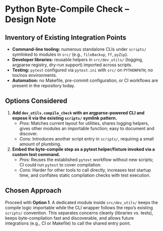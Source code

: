 # Python Byte-Compile Check – Design Note

## Inventory of Existing Integration Points
- **Command-line tooling:** numerous standalone CLIs under `scripts/` symlinked to modules in `src/` (e.g., `fileBackup`, `ff`, `pyZip`).
- **Developer libraries:** reusable helpers in `src/dev_utils/` (logging, argparse registry, dry-run support) imported across scripts.
- **Testing:** `pytest` configured via `pytest.ini` with `src/` on `PYTHONPATH`; no tox/nox environments.
- **Automation:** no Makefile, pre-commit configuration, or CI workflows are present in the repository today.

## Options Considered
1. **Add `dev_utils.compile_check` with an argparse-powered CLI and expose it via the existing `scripts/` symlink pattern.**
   - *Pros:* Matches current layout for utilities, shares logging helpers, gives other modules an importable function; easy to document and discover.
   - *Cons:* Introduces another script entry in `scripts/`, requiring a small amount of plumbing.
2. **Embed the byte-compile step as a pytest helper/fixture invoked via a custom test command.**
   - *Pros:* Reuses the established `pytest` workflow without new scripts; CI could run `pytest` to cover compilation.
   - *Cons:* Harder for other tools to call directly, increases test startup time, and conflates static compilation checks with test execution.

## Chosen Approach
Proceed with **Option 1**. A dedicated module inside `src/dev_utils/` keeps the compile logic importable while the CLI wrapper follows the repo’s existing `scripts/` convention. This separates concerns cleanly (libraries vs. tests), keeps byte-compilation fast and discoverable, and allows future integrations (e.g., CI or Makefile) to call the shared entry point.
